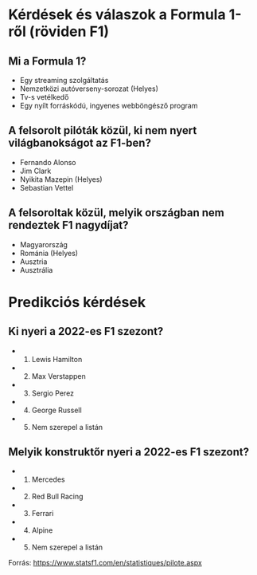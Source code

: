 # Kérdések és válaszok a Formula 1-ről (röviden F1)

## Mi a Formula 1?
- Egy streaming szolgáltatás
- Nemzetközi autóverseny-sorozat (Helyes)
- Tv-s vetélkedő
- Egy nyílt forráskódú, ingyenes webböngésző program 

## A felsorolt pilóták közül, ki nem nyert világbanokságot az F1-ben?
- Fernando Alonso
- Jim Clark
- Nyikita Mazepin (Helyes)
- Sebastian Vettel
## A felsoroltak közül, melyik országban nem rendeztek F1 nagydíjat?
- Magyarország
- Románia (Helyes)
- Ausztria
- Ausztrália

# Predikciós kérdések

## Ki nyeri a 2022-es F1 szezont?

- 1. Lewis Hamilton
- 2. Max Verstappen
- 3. Sergio Perez
- 4. George Russell
- 5. Nem szerepel a listán

## Melyik konstruktőr nyeri a 2022-es F1 szezont?
- 1. Mercedes
- 2. Red Bull Racing
- 3. Ferrari
- 4. Alpine
- 5. Nem szerepel a listán



Forrás: https://www.statsf1.com/en/statistiques/pilote.aspx